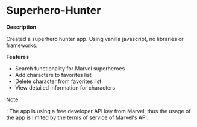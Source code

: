 # Superhero-Hunter

<b>Description</b><br>

Created a superhero hunter app. Using vanilla javascript, no libraries or frameworks.

<b>Features</b>
<br>
<ul>
  <li>Search functionality for Marvel superheroes</li>
  <li>Add characters to favorites list</li>
  <li>Delete character from favorites list</li>
  <li>View detailed information for characters</li>
</ul>




<p>Note</p>:
The app is using a free developer API key from Marvel, thus the usage of the app is limited by the terms of service of Marvel's API.

